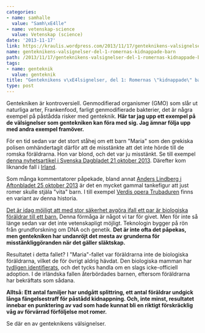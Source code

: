 ```yaml
---
categories:
- name: samhalle
  value: "Samh\xE4lle"
- name: vetenskap-science
  value: Vetenskap (science)
date: '2013-11-17'
link: https://kraulis.wordpress.com/2013/11/17/genteknikens-valsignelser-del-1-romernas-kidnappade-barn/
name: genteknikens-valsignelser-del-1-romernas-kidnappade-barn
path: /2013/11/17/genteknikens-valsignelser-del-1-romernas-kidnappade-barn/
tags:
- name: genteknik
  value: genteknik
title: "Genteknikens v\xE4lsignelser, del 1: Romernas \"kidnappade\" barn"
type: post
---
```

Gentekniken är kontroversiell. Genmodifierad organismer (GMO) som slår ut naturliga arter, Frankenfood, farligt genmodifierade bakterier, det är några exempel på påstådda risker med genteknik. **Här tar jag upp ett exempel på de välsignelser som gentekniken kan föra med sig. Jag ämnar följa upp med andra exempel framöver.**

För en tid sedan var det stort ståhej om ett barn "Maria" som den grekiska polisen omhändertagit därför att de misstänkte att det inte hörde till de romska föräldrarna. Hon var blond, och det var ju misstänkt. Se till exempel [denna nyhetsartikel i Svenska Dagbladet 21 oktober 2013](http://www.svd.se/nyheter/utrikes/par-haktat-for-kidnappning-av-flicka_8639642.svd). Därefter kom liknande fall i [Irland](http://www.dn.se/nyheter/varlden/romska-barn-aterlamnades/).



Som många kommentatorer påpekade, bland annat [Anders Lindberg i Aftonbladet 25 oktober 2013](http://www.aftonbladet.se/ledare/ledarkronika/anderslindberg/article17719900.ab) är det en mycket gammal tankefigur att just romer skulle stjäla "vita" barn. I till exempel [Verdis opera Trubaduren](http://sv.wikipedia.org/wiki/Trubaduren_(opera)) finns en variant av denna historia.

[Det är idag möjligt att med stor säkerhet avgöra ifall ett par är biologiska föräldrar till ett barn.](http://en.wikipedia.org/wiki/Parental_testing) Denna förmåga är något vi tar för givet. Men för inte så länge sedan var det inte vetenskapligt möjligt. Teknologin bygger på rön från grundforskning om DNA och genetik. **Det är inte ofta det påpekas, men gentekniken har undanröjt det mesta av grunderna för misstänkliggöranden när det gäller släktskap.**

Resultatet i detta fallet? I "Maria"-fallet var föräldrarna inte de biologiska föräldrarna, vilket de för övrigt aldrig hävdat. Den biologiska mamman har [tydligen identifierats](http://www.svd.se/nyheter/utrikes/marias-foraldrar-ar-funna_8657976.svd), och det tycks handla om en slags icke-officiell adoption. I de irländska fallen återbördades barnen, eftersom föräldrarna har bekräftats som sådana.

**Alltså: Ett antal familjer har undgått splittring, ett antal föräldrar undgick långa fängelsestraff för påstådd kidnappning. Och, inte minst, resultatet innebar en punktering av vad som hade kunnat bli en riktigt förskräcklig våg av förvärrad förföljelse mot romer.**

Se där en av genteknikens välsignelser.

